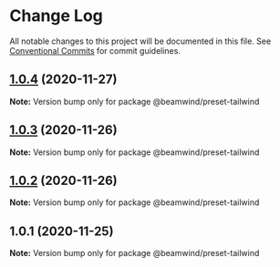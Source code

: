 # Change Log

All notable changes to this project will be documented in this file.
See [Conventional Commits](https://conventionalcommits.org) for commit guidelines.

## [1.0.4](https://github.com/kenoxa/beamwind/compare/@beamwind/preset-tailwind@1.0.3...@beamwind/preset-tailwind@1.0.4) (2020-11-27)

**Note:** Version bump only for package @beamwind/preset-tailwind

## [1.0.3](https://github.com/kenoxa/beamwind/compare/@beamwind/preset-tailwind@1.0.2...@beamwind/preset-tailwind@1.0.3) (2020-11-26)

**Note:** Version bump only for package @beamwind/preset-tailwind

## [1.0.2](https://github.com/kenoxa/beamwind/compare/@beamwind/preset-tailwind@1.0.1...@beamwind/preset-tailwind@1.0.2) (2020-11-26)

**Note:** Version bump only for package @beamwind/preset-tailwind

## 1.0.1 (2020-11-25)

**Note:** Version bump only for package @beamwind/preset-tailwind
